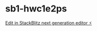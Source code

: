 # sb1-hwc1e2ps

[Edit in StackBlitz next generation editor ⚡️](https://stackblitz.com/~/github.com/mohsenhadadi1986/sb1-hwc1e2ps)